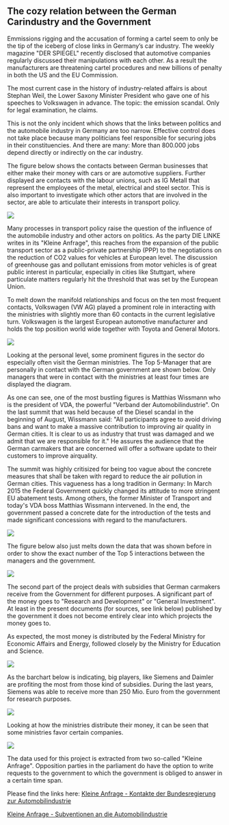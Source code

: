 ## The cozy relation between the German Carindustry and the Government

Emmissions rigging and the accusation of forming a cartel seem to only be the tip of the iceberg of close links in Germany’s car industry. The weekly magazine "DER SPIEGEL" recently disclosed that automotive companies regularly discussed their manipulations with each other. As a result the manufacturers are threatening cartel procedures and new billions of penalty in both the US and the EU Commission. 

The most current case in the history of industry-related affairs is about Stephan Weil, the Lower Saxony Minister President who gave one of his speeches to Volkswagen in advance. The topic: the emission scandal. Only for legal examination, he claims. 

This is not the only incident which shows that the links between politics and the automobile industry in Germany are too narrow. Effective control does not take place because many politicians feel responsible for securing jobs in their constituencies. And there are many: More than 800.000 jobs depend directly or indirectly on the car industry.

The figure below shows the contacts between German businesses that either make their money with cars or are automotive suppliers. Further displayed are contacts with the labour unions, such as IG Metall that represent the employees of the metal, electrical and steel sector. This is also important to investigate which other actors that are involved in the sector, are able to articulate their interests in transport policy.
 

![](NEW_2.png)


Many processes in transport policy raise the question of the influence of the automobile industry and other actors on politics. As the party DIE LINKE writes in its "Kleine Anfrage", this reaches from the expansion of the public transport sector as a public-private partnership (PPP) to the negotiations on the reduction of CO2 values ​​for vehicles at European level. The discussion of greenhouse gas and pollutant emissions from motor vehicles is of great public interest in particular, especially in cities like Stuttgart, where particulate matters regularly hit the threshold that was set by the European Union.

To melt down the manifold relationships and focus on the ten most frequent contacts, Volkswagen (VW AG) played a prominent role in interacting with the ministries with slightly more than 60 contacts in the current legislative turn. Volkswagen is the largest European automotive manufacturer and holds the top position world wide together with Toyota and General Motors. 


![](READY_FINAL_Top_10_Lobbyists_Companies.png)



Looking at the personal level, some prominent figures in the sector do especially often visit the German ministries. The Top 5-Manager that are personally in contact with the German government are shown below. Only managers that were in contact with the ministries at least four times are displayed the diagram. 

As one can see, one of the most bustling figures is Matthias Wissmann who is the president of VDA, the powerful "Verband der Automobilindustrie". On the last summit that was held because of the Diesel scandal in the beginning of August, Wissmann said: "All participants agree to avoid driving bans and want to make a massive contribution to improving air quality in German cities. It is clear to us as industry that trust was damaged and we admit that we are responsible for it." He assures the audience that the German carmakers that are concerned will offer a software update to their customers to improve airquality. 

The summit was highly critisized for being too vague about the concrete measures that shall be taken with regard to reduce the air pollution in German cities. 
This vagueness has a long tradition in Germany: In March 2015 the Federal Government quickly changed its attitude to more stringent EU abatement tests. Among others, the former Minister of Transport and today's VDA boss Matthias Wissmann intervened. In the end, the government passed a concrete date for the introduction of the tests and made significant concessions with regard to the manufacturers.

![](READY_FINAL_personal_contacts.png)

The figure below also just melts down the data that was shown before in order to show the exact number of the Top 5 interactions between the managers and the government. 

![](READY_FINAL_Top_5_Manager.png)

The second part of the project deals with subsidies that German carmakers receive from the Government for different purposes. A significant part of the money goes to "Research and Development" or "General Investment".
At least in the present documents (for sources, see link below) published by the government it does not become entirely clear into which projects the money goes to. 

As expected, the most money is distributed by the Federal Ministry for Economic Affairs and Energy, followed closely by the Ministry for Education and Science. 

![](READY_FINAL_Top_4_Ministries.png)

As the barchart below is indicating, big players, like Siemens and Daimler are profiting the most from those kind of subsidies. During the last years, Siemens was able to receive more than 250 Mio. Euro from the government for research purposes. 


![](READY_FINAL_Top_5_Money_Companiessvg.png)

Looking at how the ministries distribute their money, it can be seen that some ministries favor certain companies. 


![](READY_FINAL_Top_10_Money_Ministry_Companies.png)

The data used for this project is extracted from two so-called "Kleine Anfrage". Opposition parties in the parliament do have the option to write requests to the government to which the government is obliged to answer in a certain time span. 

Please find the links here: 
[Kleine Anfrage - Kontakte der Bundesregierung zur Automobilindustrie](http://dip21.bundestag.de/dip21/btd/18/128/1812880.pdf)

[Kleine Anfrage - Subventionen an die Automobilindustrie](http://dip21.bundestag.de/dip21/btd/18/123/1812370.pdf)

